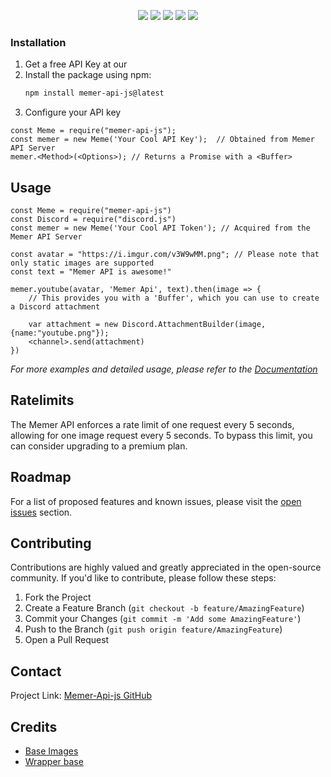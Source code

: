 <p align="center">
   <img src="https://img.shields.io/npm/dt/memer-api-js?style=for-the-badge">
   <img src="https://img.shields.io/npm/v/memer-api-js?style=for-the-badge">
   <img src="https://img.shields.io/github/stars/k4itrun/memer-api-js.svg?style=for-the-badge">
   <img src="https://img.shields.io/github/license/k4itrun/memer-api-js.svg?style=for-the-badge">
   <img src="https://img.shields.io/github/issues/k4itrun/memer-api-js.svg?style=for-the-badge">
</p>

### Installation

1. Get a free API Key at our 
2. Install the package using npm:
   ```sh
   npm install memer-api-js@latest
   ```
3. Configure your API key
```JS
const Meme = require("memer-api-js");
const memer = new Meme('Your Cool API Key');  // Obtained from Memer API Server
memer.<Method>(<Options>); // Returns a Promise with a <Buffer>
```



<!-- !! USAGE EXAMPLES !! -->
## Usage

```JS
const Meme = require("memer-api-js")
const Discord = require("discord.js")
const memer = new Meme('Your Cool API Token'); // Acquired from the Memer API Server

const avatar = "https://i.imgur.com/v3W9wMM.png"; // Please note that only static images are supported
const text = "Memer API is awesome!"

memer.youtube(avatar, 'Memer Api', text).then(image => {
    // This provides you with a 'Buffer', which you can use to create a Discord attachment
    
    var attachment = new Discord.AttachmentBuilder(image, {name:"youtube.png"});
    <channel>.send(attachment)
})
```
_For more examples and detailed usage, please refer to the [Documentation](https://memer-api-js.js.org)_


<!-- !! LIMITS !! -->
## Ratelimits
The Memer API enforces a rate limit of one request every 5 seconds, allowing for one image request every 5 seconds. To bypass this limit, you can consider upgrading to a premium plan. 

<!-- !! ROADMAP !! -->
## Roadmap

For a list of proposed features and known issues, please visit the [open issues](https://github.com/k4itrun/Memer-API-js/issues) section.



<!-- !! CONTRIBUTING !! -->
## Contributing

Contributions are highly valued and greatly appreciated in the open-source community. If you'd like to contribute, please follow these steps:

1. Fork the Project
2. Create a Feature Branch (`git checkout -b feature/AmazingFeature`)
3. Commit your Changes (`git commit -m 'Add some AmazingFeature'`)
4. Push to the Branch (`git push origin feature/AmazingFeature`)
5. Open a Pull Request


<!-- !! CONTACT !! -->
## Contact

Project Link: [Memer-Api-js GitHub](https://github.com/k4itrun/Memer-API-js)



<!-- !! CREDITS !! -->
## Credits
* [Base Images](https://github.com/DankMemer/imgen)
* [Wrapper base](https://github.com/Yash094/Memer-API)
